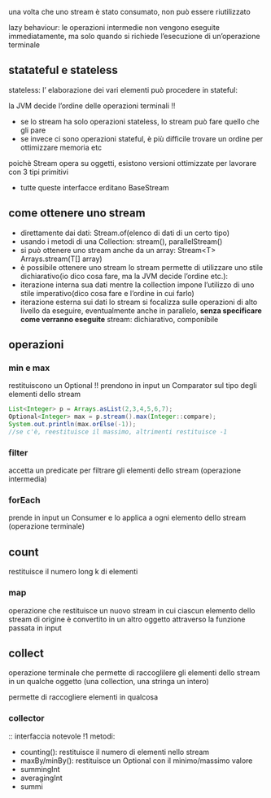 una volta che uno stream è stato consumato, non può essere riutilizzato

lazy behaviour: le operazioni intermedie non vengono eseguite immediatamente, ma solo quando si richiede l’esecuzione di un’operazione terminale

## statateful e stateless
stateless: l’ elaborazione dei vari elementi può procedere in
stateful:

la JVM decide l’ordine delle operazioni terminali !! 
- se lo stream ha solo operazioni stateless, lo stream può fare quello che gli pare
- se invece ci sono operazioni stateful, è più difficile trovare un ordine per ottimizzare memoria etc

poichè Stream opera su oggetti, esistono versioni ottimizzate per lavorare con 3 tipi primitivi
- tutte queste interfacce erditano BaseStream
## come ottenere uno stream
- direttamente dai dati: Stream.of(elenco di dati di un certo tipo)
- usando i metodi di una Collection: stream(), parallelStream()
- si può ottenere uno stream anche da un array: Stream\<T> Arrays.stream(T[] array)
- è possibile ottenere uno stream 
lo stream permette di utilizzare uno stile dichiarativo(io dico cosa fare, ma la JVM decide l’ordine etc.):
- iterazione interna sua dati
mentre la collection impone l’utilizzo di uno stile imperativo(dico cosa fare e l’ordine in cui farlo)
- iterazione esterna sui dati
lo stream si focalizza sulle operazioni di alto livello da eseguire, eventualmente anche in parallelo, **senza specificare come verranno eseguite**
stream: dichiarativo, componibile

## operazioni
### min e max
restituiscono un Optional !!
prendono in input un Comparator sul tipo degli elementi dello stream

```java
List<Integer> p = Arrays.asList(2,3,4,5,6,7);
Optional<Integer> max = p.stream().max(Integer::compare);
System.out.println(max.orElse(-1));
//se c'è, reestituisce il massimo, altrimenti restituisce -1
```

### filter
accetta un predicate per filtrare gli elementi dello stream (operazione intermedia)

### forEach
prende in input un Consumer e lo applica a ogni elemento dello stream (operazione terminale)

## count
restituisce il numero long k di elementi

### map
operazione che restituisce un nuovo stream in cui ciascun elemento dello stream di origine è convertito in un altro oggetto attraverso la funzione passata in input

## collect
operazione terminale che permette di raccoglilere gli elementi dello stream in un qualche oggetto (una collection, una stringa un intero)

permette di raccogliere elementi in qualcosa

### collector 
:: interfaccia notevole !1
metodi:
- counting(): restituisce il numero di elementi nello stream
- maxBy/minBy(): restituisce un Optional con il minimo/massimo valore
- summingInt
- averagingInt
- summi


